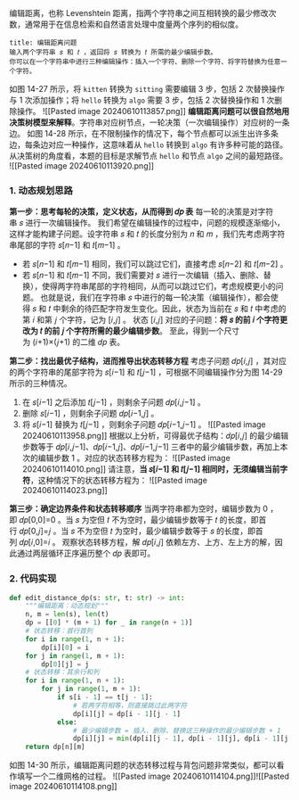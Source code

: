 编辑距离，也称 Levenshtein 距离，指两个字符串之间互相转换的最少修改次数，通常用于在信息检索和自然语言处理中度量两个序列的相似度。
```ad-question
title: 编辑距离问题
输入两个字符串 𝑠 和 𝑡 ，返回将 𝑠 转换为 𝑡 所需的最少编辑步数。
你可以在一个字符串中进行三种编辑操作：插入一个字符、删除一个字符、将字符替换为任意一个字符。

```
如图 14-27 所示，将 `kitten` 转换为 `sitting` 需要编辑 3 步，包括 2 次替换操作与 1 次添加操作；将 `hello` 转换为 `algo` 需要 3 步，包括 2 次替换操作和 1 次删除操作。
![[Pasted image 20240610113857.png]]
**编辑距离问题可以很自然地用决策树模型来解释**。字符串对应树节点，一轮决策（一次编辑操作）对应树的一条边。
如图 14-28 所示，在不限制操作的情况下，每个节点都可以派生出许多条边，每条边对应一种操作，这意味着从 `hello` 转换到 `algo` 有许多种可能的路径。从决策树的角度看，本题的目标是求解节点 `hello` 和节点 `algo` 之间的最短路径。
![[Pasted image 20240610113920.png]]

### 1. 动态规划思路
**第一步：思考每轮的决策，定义状态，从而得到 𝑑𝑝 表**
每一轮的决策是对字符串 𝑠 进行一次编辑操作。
我们希望在编辑操作的过程中，问题的规模逐渐缩小，这样才能构建子问题。设字符串 𝑠 和 𝑡 的长度分别为 𝑛 和 𝑚 ，我们先考虑两字符串尾部的字符 𝑠[𝑛−1] 和 𝑡[𝑚−1] 。
- 若 𝑠[𝑛−1] 和 𝑡[𝑚−1] 相同，我们可以跳过它们，直接考虑 𝑠[𝑛−2] 和 𝑡[𝑚−2] 。
- 若 𝑠[𝑛−1] 和 𝑡[𝑚−1] 不同，我们需要对 𝑠 进行一次编辑（插入、删除、替换），使得两字符串尾部的字符相同，从而可以跳过它们，考虑规模更小的问题。
也就是说，我们在字符串 𝑠 中进行的每一轮决策（编辑操作），都会使得 𝑠 和 𝑡 中剩余的待匹配字符发生变化。因此，状态为当前在 𝑠 和 𝑡 中考虑的第 𝑖 和第 𝑗 个字符，记为 [𝑖,𝑗] 。
状态 [𝑖,𝑗] 对应的子问题：**将 𝑠 的前 𝑖 个字符更改为 𝑡 的前 𝑗 个字符所需的最少编辑步数**。
至此，得到一个尺寸为 (𝑖+1)×(𝑗+1) 的二维 𝑑𝑝 表。

**第二步：找出最优子结构，进而推导出状态转移方程**
考虑子问题 𝑑𝑝[𝑖,𝑗] ，其对应的两个字符串的尾部字符为 𝑠[𝑖−1] 和 𝑡[𝑗−1] ，可根据不同编辑操作分为图 14-29 所示的三种情况。
1. 在 𝑠[𝑖−1] 之后添加 𝑡[𝑗−1] ，则剩余子问题 𝑑𝑝[𝑖,𝑗−1] 。
2. 删除 𝑠[𝑖−1] ，则剩余子问题 𝑑𝑝[𝑖−1,𝑗] 。
3. 将 𝑠[𝑖−1] 替换为 𝑡[𝑗−1] ，则剩余子问题 𝑑𝑝[𝑖−1,𝑗−1] 。
![[Pasted image 20240610113958.png]]
根据以上分析，可得最优子结构：𝑑𝑝[𝑖,𝑗] 的最少编辑步数等于 𝑑𝑝[𝑖,𝑗−1]、𝑑𝑝[𝑖−1,𝑗]、𝑑𝑝[𝑖−1,𝑗−1] 三者中的最少编辑步数，再加上本次的编辑步数 1 。对应的状态转移方程为：
![[Pasted image 20240610114010.png]]
请注意，**当 𝑠[𝑖−1] 和 𝑡[𝑗−1] 相同时，无须编辑当前字符**，这种情况下的状态转移方程为：
![[Pasted image 20240610114023.png]]

**第三步：确定边界条件和状态转移顺序**
当两字符串都为空时，编辑步数为 0 ，即 𝑑𝑝[0,0]=0 。当 𝑠 为空但 𝑡 不为空时，最少编辑步数等于 𝑡 的长度，即首行 𝑑𝑝[0,𝑗]=𝑗 。当 𝑠 不为空但 𝑡 为空时，最少编辑步数等于 𝑠 的长度，即首列 𝑑𝑝[𝑖,0]=𝑖 。
观察状态转移方程，解 𝑑𝑝[𝑖,𝑗] 依赖左方、上方、左上方的解，因此通过两层循环正序遍历整个 𝑑𝑝 表即可。

### 2. 代码实现
```python
def edit_distance_dp(s: str, t: str) -> int:
	"""编辑距离：动态规划"""
	n, m = len(s), len(t)
	dp = [[0] * (m + 1) for _ in range(n + 1)]
	# 状态转移：首行首列
	for i in range(1, n + 1):
	    dp[i][0] = i
	for j in range(1, m + 1):
	    dp[0][j] = j
	# 状态转移：其余行和列
	for i in range(1, n + 1):
	    for j in range(1, m + 1):
	        if s[i - 1] == t[j - 1]:
	            # 若两字符相等，则直接跳过此两字符
	            dp[i][j] = dp[i - 1][j - 1]
	        else:
	            # 最少编辑步数 = 插入、删除、替换这三种操作的最少编辑步数 + 1
	            dp[i][j] = min(dp[i][j - 1], dp[i - 1][j], dp[i - 1][j - 1]) + 1
	return dp[n][m]
```
如图 14-30 所示，编辑距离问题的状态转移过程与背包问题非常类似，都可以看作填写一个二维网格的过程。
![[Pasted image 20240610114104.png]]![[Pasted image 20240610114108.png]]